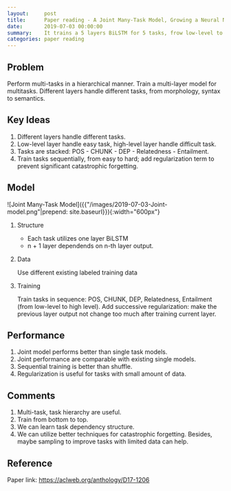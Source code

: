 ```yaml
---
layout:     post
title:      Paper reading - A Joint Many-Task Model, Growing a Neural Network for Multiple NLP Tasks
date:       2019-07-03 00:00:00
summary:    It trains a 5 layers BiLSTM for 5 tasks, frow low-level to high-level.
categories: paper reading
---
```


## Problem

Perform multi-tasks in a hierarchical manner. Train a multi-layer model for multitasks. Different layers handle different tasks, from morphology, syntax to semantics.

## Key Ideas

1. Different layers handle different tasks.
2. Low-level layer handle easy task, high-level layer handle difficult task.
3. Tasks are stacked: POS - CHUNK - DEP - Relatedness - Entailment.
4. Train tasks sequentially, from easy to hard; add regularization term to prevent significant catastrophic forgetting.

## Model

![Joint Many-Task Model]({{"/images/2019-07-03-Joint-model.png"|prepend: site.baseurl}}){:width="600px"}

1. Structure

   - Each task utilizes one layer BiLSTM
   - n + 1 layer dependends on n-th layer output.

2. Data

   Use different existing labeled training data

3. Training

   Train tasks in sequence: POS, CHUNK, DEP, Relatedness, Entailment (from low-level to high level). Add successive regularization: make the previous layer output not change too much after training current layer.

## Performance

1. Joint model performs better than single task models.
2. Joint performance are comparable with existing single models.
3. Sequential training is better than shuffle.
4. Regularization is useful for tasks with small amount of data.

## Comments

1. Multi-task, task hierarchy are useful.
2. Train from bottom to top.
3. We can learn task dependency structure.
4. We can utilize better techniques for catastrophic forgetting. Besides, maybe sampling to improve tasks with limited data can help.

## Reference

Paper link: <https://aclweb.org/anthology/D17-1206>



